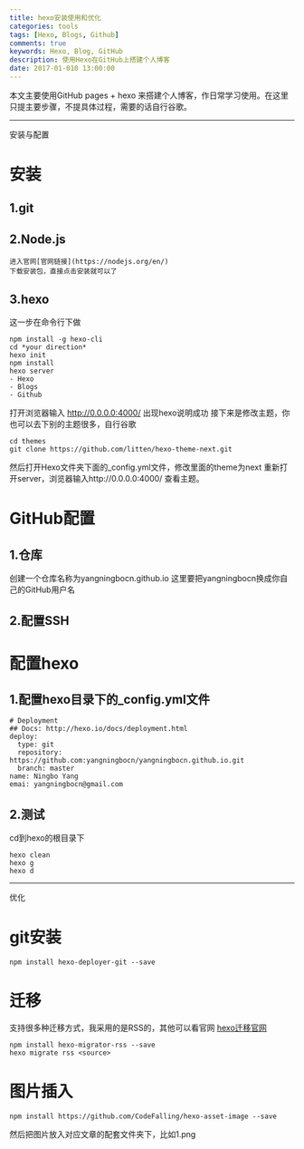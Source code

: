 ```yaml
---
title: hexo安装使用和优化
categories: tools
tags: [Hexo, Blogs, Github]
comments: true
keywords: Hexo, Blog, GitHub
description: 使用Hexo在GitHub上搭建个人博客
date: 2017-01-010 13:00:00
---
```


本文主要使用GitHub pages + hexo 来搭建个人博客，作日常学习使用。在这里只提主要步骤，不提具体过程，需要的话自行谷歌。

---
安装与配置

# 安装
## 1.git
## 2.Node.js
    进入官网[官网链接](https://nodejs.org/en/)
    下载安装包，直接点击安装就可以了 
## 3.hexo
这一步在命令行下做

    npm install -g hexo-cli
    cd *your direction*
    hexo init
    npm install
    hexo server
    - Hexo
    - Blogs
    - Github
打开浏览器输入 http://0.0.0.0:4000/ 出现hexo说明成功
接下来是修改主题，你也可以去下别的主题很多，自行谷歌

    cd themes
    git clone https://github.com/litten/hexo-theme-next.git
然后打开Hexo文件夹下面的_config.yml文件，修改里面的theme为next
重新打开server，浏览器输入http://0.0.0.0:4000/
查看主题。
# GitHub配置
## 1.仓库
创建一个仓库名称为yangningbocn.github.io
这里要把yangningbocn换成你自己的GitHub用户名
## 2.配置SSH

# 配置hexo
## 1.配置hexo目录下的_config.yml文件
    # Deployment
    ## Docs: http://hexo.io/docs/deployment.html
    deploy:
      type: git
      repository: https://github.com:yangningbocn/yangningbocn.github.io.git
      branch: master
    name: Ningbo Yang
    emai: yangningbocn@gmail.com
## 2.测试
cd到hexo的根目录下

    hexo clean
    hexo g
    hexo d

---

优化
# git安装
    npm install hexo-deployer-git --save

# 迁移
支持很多种迁移方式，我采用的是RSS的，其他可以看官网
[hexo迁移官网](https://hexo.io/zh-cn/docs/migration.html)
    
    npm install hexo-migrator-rss --save
    hexo migrate rss <source>

# 图片插入
    npm install https://github.com/CodeFalling/hexo-asset-image --save
然后把图片放入对应文章的配套文件夹下，比如1.png









